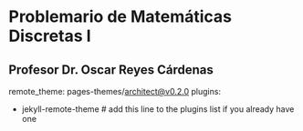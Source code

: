 # **Problemario de Matemáticas Discretas I**

## Profesor Dr. Oscar Reyes Cárdenas

remote_theme: pages-themes/architect@v0.2.0
plugins:
- jekyll-remote-theme # add this line to the plugins list if you already have one